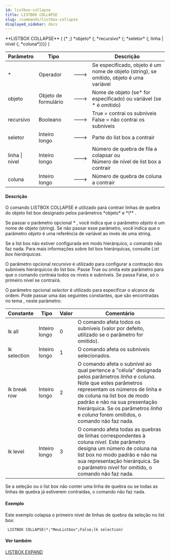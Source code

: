 ```yaml
---
id: listbox-collapse
title: LISTBOX COLLAPSE
slug: /commands/listbox-collapse
displayed_sidebar: docs
---
```


<!--REF #_command_.LISTBOX COLLAPSE.Syntax-->**LISTBOX COLLAPSE** ( {* ;} *objeto* {; *recursivo* {; *seletor* {; linha | nivel  {; *coluna*}}}} )<!-- END REF-->
<!--REF #_command_.LISTBOX COLLAPSE.Params-->
| Parâmetro | Tipo |  | Descrição |
| --- | --- | --- | --- |
| * | Operador | &#x1F852; | Se especificado, objeto é um nome de objeto (string), se omitido, objeto é uma variável |
| objeto | Objeto de formulário | &#x1F852; | Nome de objeto (se* for especificado) ou variável (se * é omitido) |
| recursivo | Booleano | &#x1F852; | True = contrai os subníveis False = não contrai os subníveis |
| seletor | Inteiro longo | &#x1F852; | Parte do list box a contrair |
| linha &#124; nivel | Inteiro longo | &#x1F852; | Número de quebra de fila a colapsar ou <br/>Número de nível de list box a contrair |
| coluna | Inteiro longo | &#x1F852; | Número de quebra de coluna a contrair |

<!-- END REF-->

#### Descrição 

<!--REF #_command_.LISTBOX COLLAPSE.Summary-->O comando LISTBOX COLLAPSE é utilizado para contrair linhas de quebra do objeto list box designado pelos parâmetros *objeto* e *\** .<!-- END REF--> 

Se passar o parâmetro opcional *\** , você indica que o parâmetro *objeto* é um nome de objeto (string). Se não passar esse parâmetro, você indica que o parâmetro *objeto* é uma referência de variável ao invés de uma string. 

 Se a list box não estiver configurada em modo hierárquico, o comando não faz nada. Para mais informações sobre list box hierárquicas, consulte *List box hierárquicas*.  
  
O parâmetro opcional *recursivo* é utilizado para configurar a contração dos subníveis hierárquicos do list box. Passe True ou omita este parâmetro para que o comando contraia todos os níveis e subníveis. Se passa False, só o primeiro nível se contrairá. 

O parâmetro opcional *selector* é utilizado para especificar o alcance da ordem. Pode passar uma das seguintes constantes, que são encontradas no tema , neste parâmetro:

| Constante    | Tipo          | Valor | Comentário                                                                                                                                                                                                                                                                                                               |
| ------------ | ------------- | ----- | ------------------------------------------------------------------------------------------------------------------------------------------------------------------------------------------------------------------------------------------------------------------------------------------------------------------------ |
| lk all       | Inteiro longo | 0     | O comando afeta todos os subníveis (valor por defeito, utilizado se o parâmetro for omitido).                                                                                                                                                                                                                            |
| lk selection | Inteiro longo | 1     | O comando afeta os subníveis selecionados.                                                                                                                                                                                                                                                                               |
| lk break row | Inteiro longo | 2     | O comando afeta o subnível ao qual pertence a "célula" designada pelos parâmetros *linha* e *coluna*. Note que estes parâmetros representam os números de linha e de coluna na list box de modo padrão e não na sua presentação hierárquica. Se os parâmetros *linha* e *coluna* forem omitidos, o comando não faz nada. |
| lk level     | Inteiro longo | 3     | O comando afeta todas as quebras de linhas correspondentes à coluna *nivel*. Este parâmetro designa um número de coluna na list box no modo padrão e não na sua representação hierárquica. Se o parâmetro *nivel* for omitido, o comando não faz nada.                                                                   |

Se a seleção ou o list box não conter uma linha de quebra ou se todas as linhas de quebra já estiverem contraídas, o comando não faz nada.

#### Exemplo 

Este exemplo colapsa o primeiro nível de linhas de quebra da seleção no list box:

```4d
 LISTBOX COLLAPSE(*;"MeuListbox";False;lk selection)
```

#### Ver também 

[LISTBOX EXPAND](listbox-expand.md)  